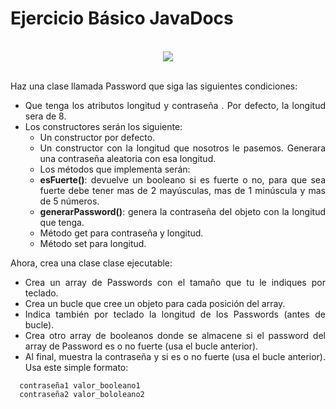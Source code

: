 <div align="justify">

# Ejercicio Básico JavaDocs

</br>

  <div align="center">
    <img src="https://miro.medium.com/max/1400/1*y9iMXnP4Dee7RB3YC_kHig.png" />
  </div>

  </br>

Haz una clase llamada Password que siga las siguientes condiciones:
- Que tenga los atributos longitud y contraseña . Por defecto, la longitud sera de 8.
- Los constructores serán los siguiente:
  - Un constructor por defecto.
  - Un constructor con la longitud que nosotros le pasemos. Generara una contraseña aleatoria con esa longitud.
  - Los métodos que implementa serán:
  - __esFuerte()__: devuelve un booleano si es fuerte o no, para que sea fuerte debe tener mas de 2 mayúsculas, mas de 1 minúscula y mas de 5 números.
  - __generarPassword()__:  genera la contraseña del objeto con la longitud que tenga.
  - Método get para contraseña y longitud.
  - Método set para longitud.

Ahora, crea una clase clase ejecutable:
  - Crea un array de Passwords con el tamaño que tu le indiques por teclado.
  - Crea un bucle que cree un objeto para cada posición del array.
  - Indica también por teclado la longitud de los Passwords (antes de bucle).
  - Crea otro array de booleanos donde se almacene si el password del array de Password es o no fuerte (usa el bucle anterior).
  - Al final, muestra la contraseña y si es o no fuerte (usa el bucle anterior). Usa este simple formato:

  ```
    contraseña1 valor_booleano1
    contraseña2 valor_bololeano2
  ```  

</div>
